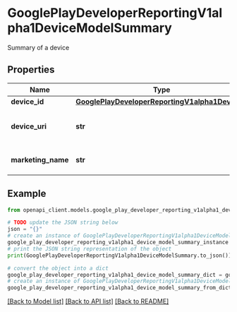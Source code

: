 # GooglePlayDeveloperReportingV1alpha1DeviceModelSummary

Summary of a device

## Properties

Name | Type | Description | Notes
------------ | ------------- | ------------- | -------------
**device_id** | [**GooglePlayDeveloperReportingV1alpha1DeviceId**](GooglePlayDeveloperReportingV1alpha1DeviceId.md) |  | [optional] 
**device_uri** | **str** | Link to the device in Play Device Catalog. | [optional] 
**marketing_name** | **str** | Display name of the device. | [optional] 

## Example

```python
from openapi_client.models.google_play_developer_reporting_v1alpha1_device_model_summary import GooglePlayDeveloperReportingV1alpha1DeviceModelSummary

# TODO update the JSON string below
json = "{}"
# create an instance of GooglePlayDeveloperReportingV1alpha1DeviceModelSummary from a JSON string
google_play_developer_reporting_v1alpha1_device_model_summary_instance = GooglePlayDeveloperReportingV1alpha1DeviceModelSummary.from_json(json)
# print the JSON string representation of the object
print(GooglePlayDeveloperReportingV1alpha1DeviceModelSummary.to_json())

# convert the object into a dict
google_play_developer_reporting_v1alpha1_device_model_summary_dict = google_play_developer_reporting_v1alpha1_device_model_summary_instance.to_dict()
# create an instance of GooglePlayDeveloperReportingV1alpha1DeviceModelSummary from a dict
google_play_developer_reporting_v1alpha1_device_model_summary_from_dict = GooglePlayDeveloperReportingV1alpha1DeviceModelSummary.from_dict(google_play_developer_reporting_v1alpha1_device_model_summary_dict)
```
[[Back to Model list]](../README.md#documentation-for-models) [[Back to API list]](../README.md#documentation-for-api-endpoints) [[Back to README]](../README.md)



